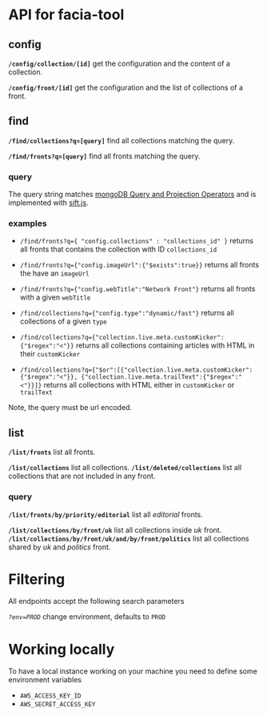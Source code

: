 # API for facia-tool

## config

__`/config/collection/[id]`__ get the configuration and the content of a collection.

__`/config/front/[id]`__ get the configuration and the list of collections of a front.

## find

__`/find/collections?q=[query]`__ find all collections matching the query.

__`/find/fronts?q=[query]`__ find all fronts matching the query.

### query

The query string matches [mongoDB Query and Projection Operators](http://docs.mongodb.org/manual/reference/operator/query/) and is implemented with [sift.js](https://github.com/crcn/sift.js).

### examples

* `/find/fronts?q={ "config.collections" : "collections_id" }` returns all fronts that contains the collection with ID `collections_id`

* `/find/fronts?q={"config.imageUrl":{"$exists":true}}` returns all fronts the have an `imageUrl`

* `/find/fronts?q={"config.webTitle":"Network Front"}` returns all fronts with a given `webTitle`

* `/find/collections?q={"config.type":"dynamic/fast"}` returns all collections of a given `type`

* `/find/collections?q={"collection.live.meta.customKicker":{"$regex":"<"}}` returns all collections containing articles with HTML in their `customKicker`

* `/find/collections?q={"$or":[{"collection.live.meta.customKicker":{"$regex":"<"}}, {"collection.live.meta.trailText":{"$regex":"<"}}]}` returns all collections with HTML either in `customKicker` or `trailText`


Note, the query must be url encoded.

## list

__`/list/fronts`__ list all fronts.

__`/list/collections`__ list all collections.
__`/list/deleted/collections`__ list all collections that are not included in any front.

### query

__`/list/fronts/by/priority/editorial`__ list all _editorial_ fronts.

__`/list/collections/by/front/uk`__ list all collections inside _uk_ front.
__`/list/collections/by/front/uk/and/by/front/politics`__ list all collections shared by _uk_ and _politics_ front.

# Filtering

All endpoints accept the following search parameters

_`?env=PROD`_ change environment, defaults to `PROD`

# Working locally

To have a local instance working on your machine you need to define some environment variables

* `AWS_ACCESS_KEY_ID`
* `AWS_SECRET_ACCESS_KEY`
